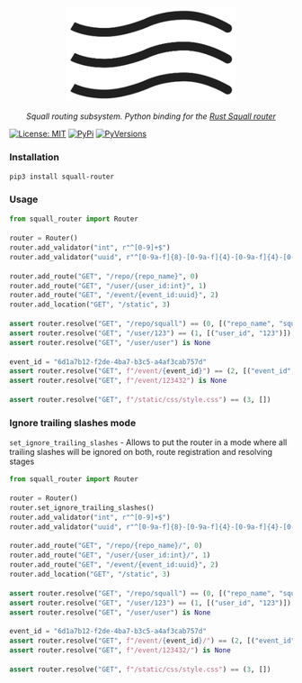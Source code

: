 <p align="center">
    <a href="https://github.com/mtag-dev/squall/">
        <img src="https://github.com/mtag-dev/squall/raw/master/docs/assets/squall-logo.png" alt="Squall" width="300"/>
    </a>
</p>
<p align="center">
    <em>Squall routing subsystem. Python binding for the <a href="https://crates.io/crates/squall-router">Rust Squall router</a> </em>
</p>

[![License: MIT](https://img.shields.io/badge/License-MIT-yellow.svg)](https://opensource.org/licenses/MIT)
[![PyPi](https://img.shields.io/pypi/v/squall-router?color=%2334D058&label=pypi%20package)](https://pypi.org/project/squall-router/)
[![PyVersions](https://img.shields.io/pypi/pyversions/squall-router.svg?color=%2334D058)](https://pypi.org/project/squall-router/)


[Rust Squall router]: https://crates.io/crates/squall-router

### Installation

```shell
pip3 install squall-router
```

### Usage

```python
from squall_router import Router

router = Router()
router.add_validator("int", r"^[0-9]+$")
router.add_validator("uuid", r"^[0-9a-f]{8}-[0-9a-f]{4}-[0-9a-f]{4}-[0-9a-f]{4}-[0-9a-f]{12}$")

router.add_route("GET", "/repo/{repo_name}", 0)
router.add_route("GET", "/user/{user_id:int}", 1)
router.add_route("GET", "/event/{event_id:uuid}", 2)
router.add_location("GET", "/static", 3)

assert router.resolve("GET", "/repo/squall") == (0, [("repo_name", "squall")])
assert router.resolve("GET", "/user/123") == (1, [("user_id", "123")])
assert router.resolve("GET", "/user/user") is None

event_id = "6d1a7b12-f2de-4ba7-b3c5-a4af3cab757d"
assert router.resolve("GET", f"/event/{event_id}") == (2, [("event_id", event_id)])
assert router.resolve("GET", f"/event/123432") is None

assert router.resolve("GET", f"/static/css/style.css") == (3, [])
```

### Ignore trailing slashes mode

`set_ignore_trailing_slashes` - Allows to put the router in a mode where all trailing slashes will be ignored on both, route registration and resolving stages

```python
from squall_router import Router

router = Router()
router.set_ignore_trailing_slashes()
router.add_validator("int", r"^[0-9]+$")
router.add_validator("uuid", r"^[0-9a-f]{8}-[0-9a-f]{4}-[0-9a-f]{4}-[0-9a-f]{4}-[0-9a-f]{12}$")

router.add_route("GET", "/repo/{repo_name}/", 0)
router.add_route("GET", "/user/{user_id:int}/", 1)
router.add_route("GET", "/event/{event_id:uuid}", 2)
router.add_location("GET", "/static", 3)

assert router.resolve("GET", "/repo/squall") == (0, [("repo_name", "squall")])
assert router.resolve("GET", "/user/123") == (1, [("user_id", "123")])
assert router.resolve("GET", "/user/user") is None

event_id = "6d1a7b12-f2de-4ba7-b3c5-a4af3cab757d"
assert router.resolve("GET", f"/event/{event_id}/") == (2, [("event_id", event_id)])
assert router.resolve("GET", f"/event/123432/") is None

assert router.resolve("GET", f"/static/css/style.css") == (3, [])
```
